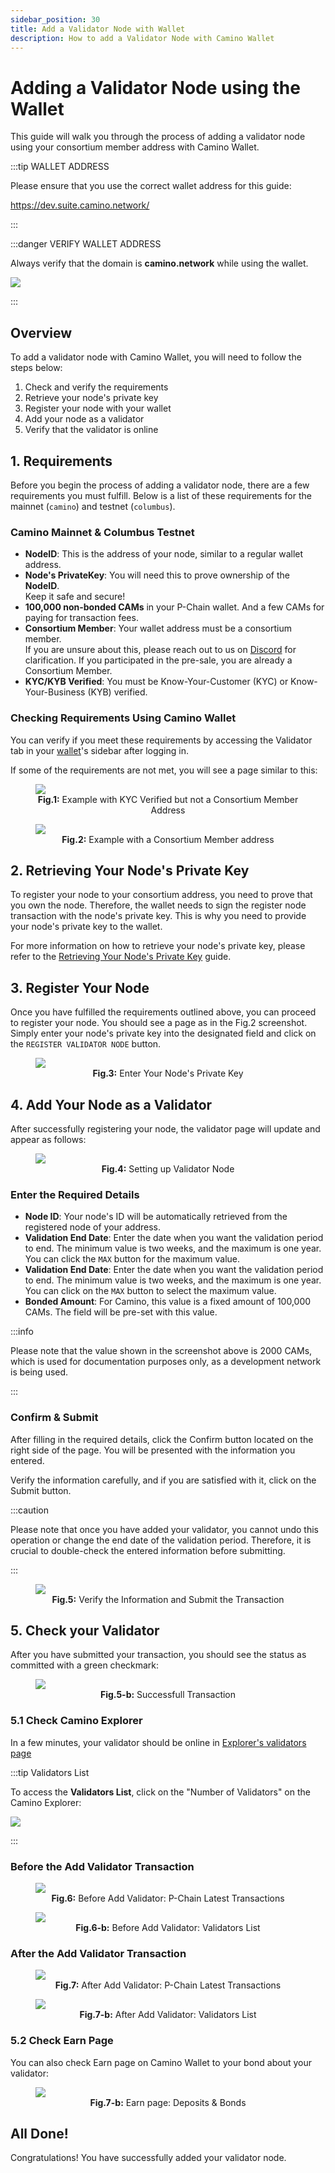 ```yaml
---
sidebar_position: 30
title: Add a Validator Node with Wallet
description: How to add a Validator Node with Camino Wallet
---
```


# Adding a Validator Node using the Wallet

<!-- :::caution Work In Progress

This document is **work-in-progress**. It will be updated as the implementation is ready on the Camino Wallet.

Please check [**How to Add a Validator Node with cURL**](add-validator-with-curl), until this document is ready.

:::
 -->

This guide will walk you through the process of adding a validator node using your consortium member address with Camino Wallet.

:::tip WALLET ADDRESS

Please ensure that you use the correct wallet address for this guide:

https://dev.suite.camino.network/

:::

:::danger VERIFY WALLET ADDRESS

Always verify that the domain is **camino.network** while using the wallet.

![](/img/add-validator/wallet-ssl-check-0.png)

:::

## Overview

To add a validator node with Camino Wallet, you will need to follow the steps below:

1. Check and verify the requirements
1. Retrieve your node's private key
1. Register your node with your wallet
1. Add your node as a validator
1. Verify that the validator is online

## 1. Requirements

Before you begin the process of adding a validator node, there are a few requirements you must fulfill.
Below is a list of these requirements for the mainnet (`camino`) and testnet (`columbus`).

### **Camino Mainnet** & **Columbus Testnet**

- **NodeID**: This is the address of your node, similar to a regular wallet address.
- **Node's PrivateKey**: You will need this to prove ownership of the **NodeID**.<br/>
  Keep it safe and secure!
- **100,000 non-bonded CAMs** in your P-Chain wallet. And a few CAMs for paying for transaction fees.<br/>
- **Consortium Member**: Your wallet address must be a consortium member.<br/>
  If you are unsure about this, please reach out to us on [Discord](https://discord.gg/camino) for clarification. If you participated in the pre-sale, you are already a Consortium Member.
- **KYC/KYB Verified**: You must be Know-Your-Customer (KYC) or Know-Your-Business (KYB) verified.

### Checking Requirements Using Camino Wallet

You can verify if you meet these requirements by accessing the Validator tab in your [wallet](https://wallet.camino.network)'s sidebar after logging in.

If some of the requirements are not met, you will see a page similar to this:

<figure>
<img class="zoom" src="/img/add-validator/00-no-c-member-kyc-verified.png"/>
<figcaption align = "center"><b>Fig.1:</b> Example with KYC Verified but not a Consortium Member Address</figcaption>
</figure>

<figure>
<img class="zoom" src="/img/add-validator/05-add-val-funds-green.png"/>
<figcaption align = "center"><b>Fig.2:</b> Example with a Consortium Member address</figcaption>
</figure>

## 2. Retrieving Your Node's Private Key

To register your node to your consortium address, you need to prove that you own the node. Therefore, the wallet needs to sign the register node transaction with the node's private key. This is why you need to provide your node's private key to the wallet.

For more information on how to retrieve your node's private key, please refer to the [Retrieving Your Node's Private Key](/guides/add-validator-with-curl#retrieving-your-nodes-private-key) guide.

## 3. Register Your Node

Once you have fulfilled the requirements outlined above, you can proceed to register your node. You should see a page as in the Fig.2 screenshot.
Simply enter your node's private key into the designated field and click on the `REGISTER VALIDATOR NODE` button.

<figure>
<img class="zoom" src="/img/add-validator/06-add-val-pkey-input.png"/>
<figcaption align = "center"><b>Fig.3:</b> Enter Your Node's Private Key</figcaption>
</figure>

## 4. Add Your Node as a Validator

After successfully registering your node, the validator page will update and appear as follows:

<figure>
<img class="zoom" src="/img/add-validator/07-add-val-confirm.png"/>
<figcaption align = "center"><b>Fig.4:</b> Setting up Validator Node</figcaption>
</figure>

### Enter the Required Details

- **Node ID**: Your node's ID will be automatically retrieved from the registered node of your address.
- **Validation End Date**: Enter the date when you want the validation period to end. The minimum value is two weeks, and the maximum is one year. You can click the `MAX` button for the maximum value.
- **Validation End Date**: Enter the date when you want the validation period to end. The minimum value is two weeks, and the maximum is one year. You can click on the `MAX` button to select the maximum value.
- **Bonded Amount**: For Camino, this value is a fixed amount of 100,000 CAMs. The field will be pre-set with this value.

:::info

Please note that the value shown in the screenshot above is 2000 CAMs, which is used for documentation purposes only, as a development network is being used.

:::

### Confirm & Submit

After filling in the required details, click the Confirm button located on the right side of the page. You will be presented with the information you entered.

Verify the information carefully, and if you are satisfied with it, click on the Submit button.

:::caution

Please note that once you have added your validator, you cannot undo this operation or change the end date of the validation period.
Therefore, it is crucial to double-check the entered information before submitting.

:::

<figure>
<img class="zoom" src="/img/add-validator/08-add-val-submit.png"/>
<figcaption align = "center"><b>Fig.5:</b> Verify the Information and Submit the Transaction</figcaption>
</figure>

## 5. Check your Validator

After you have submitted your transaction, you should see the status as committed with a green checkmark:

<figure>
<img class="zoom" src="/img/add-validator/09c-add-val-committed-tx-extra.png"/>
<figcaption align = "center"><b>Fig.5-b:</b> Successfull Transaction</figcaption>
</figure>

### 5.1 Check Camino Explorer

In a few minutes, your validator should be online in [Explorer's validators page](https://dev.suite.camino.network/explorer/validators)

:::tip Validators List

To access the **Validators List**, click on the "Number of Validators" on the Camino Explorer:

<img class="zoom" src="/img/add-validator/06-check-validators.png"/>

:::

### Before the Add Validator Transaction

<figure>
<img class="zoom" src="/img/add-validator/e1-initial-2x.png"/>
<figcaption align = "center"><b>Fig.6:</b> Before Add Validator: P-Chain Latest Transactions</figcaption>
</figure>

<figure>
<img class="zoom" src="/img/add-validator/e2-initial-2x-val-list.png"/>
<figcaption align = "center"><b>Fig.6-b:</b> Before Add Validator: Validators List</figcaption>
</figure>

### After the Add Validator Transaction

<figure>
<img class="zoom" src="/img/add-validator/e3-val-added-3x.png"/>
<figcaption align = "center"><b>Fig.7:</b> After Add Validator: P-Chain Latest Transactions</figcaption>
</figure>

<figure>
<img class="zoom" src="/img/add-validator/e3-val-added-3x-val-list.png"/>
<figcaption align = "center"><b>Fig.7-b:</b> After Add Validator: Validators List</figcaption>
</figure>

### 5.2 Check Earn Page

You can also check Earn page on Camino Wallet to your bond about your validator:

<figure>
<img class="zoom" src="/img/add-validator/10-earn-tab.png"/>
<figcaption align = "center"><b>Fig.7-b:</b> Earn page: Deposits & Bonds</figcaption>
</figure>

## All Done!

Congratulations! You have successfully added your validator node.
